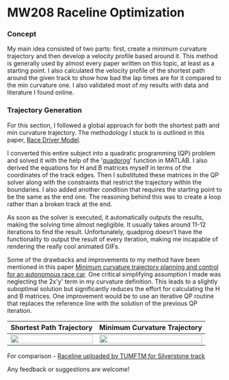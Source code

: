 # MW208 Raceline Optimization
<Desc of proj>
  
### **Concept**

My main idea consisted of two parts: first, create a minimum curvature trajectory and then develop a velocity profile based around it. This method is generally used by almost every paper written on this topic, at least as a starting point. I also calculated the velocity profile of the shortest path around the given track to show how bad the lap times are for it compared to the min curvature one. I also validated most of my results with data and literature I found online.

### **Trajectory Generation**

For this section, I followed a global approach for both the shortest path and min curvature trajectory. The methodology I stuck to is outlined in this paper, [Race Driver Model](https://dl.acm.org/doi/10.1016/j.compstruc.2007.04.028). 

I converted this entire subject into a quadratic programming (QP) problem and solved it with the help of the '[quadprog](https://in.mathworks.com/help/optim/ug/quadprog.html)' function in MATLAB. I also derived the equations for H and B matrices myself in terms of the coordinates of the track edges. Then I substituted these matrices in the QP solver along with the constraints that restrict the trajectory within the boundaries. I also added another condition that requires the starting point to be the same as the end one. The reasoning behind this was to create a loop rather than a broken track at the end. 

As soon as the solver is executed, it automatically outputs the results, making the solving time almost negligible. It usually takes around 11-12 iterations to find the result. Unfortunately, quadprog doesn't have the functionality to output the result of every iteration, making me incapable of rendering the really cool animated GIFs.

Some of the drawbacks and improvements to my method have been mentioned in this paper [Minimum curvature trajectory planning and control for an autonomous race car](https://www.tandfonline.com/doi/abs/10.1080/00423114.2019.1631455?journalCode=nvsd20). One critical simplifying assumption I made was neglecting the 2x'y' term in my curvature definition. This leads to a slightly suboptimal solution but significantly reduces the effort for calculating the H and B matrices. One improvement would be to use an iterative QP routine that replaces the reference line with the solution of the previous QP iteration.
  
Shortest Path Trajectory |  Minimum Curvature Trajectory 
:-------------------------:|:-------------------------:
<img src="https://user-images.githubusercontent.com/58664908/128596618-575a2a3c-70fd-49e1-820d-698fe9b1d8b0.png" width=100% height=100%>|<img src="https://user-images.githubusercontent.com/58664908/128598833-c99c9c31-b9b9-4988-aa61-ef6dd28a60c9.png" width=100% height=100%>

For comparison - [Raceline uploaded by TUMFTM for Silverstone track](https://user-images.githubusercontent.com/58664908/128598878-c3997de2-ea97-4d82-a775-bd9cfa0a177a.png)

Any feedback or suggestions are welcome!
